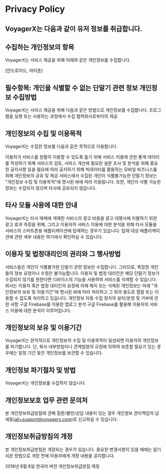 Privacy Policy
==============
VoyagerX는 다음과 같이 유저 정보를 취급합니다.
---------------------------------------

수집하는 개인정보의 항목
-------------------
VoyagerX는 서비스 제공을 위해 아래와 같은 개인정보를 수집합니다.

[안드로이드, 아이폰]

필수항목: 개인을 식별할 수 없는 단말기 관련 정보
개인정보 수집방법
-------------
VoyagerX는 서비스 제공을 위해 다음과 같은 방법으로 개인정보를 수집합니다.
프로그램을 실행 또는 사용하는 과정에서 수집
협력회사로부터의 제공

개인정보의 수집 및 이용목적
-------------------
VoyagerX는 수집한 정보를 다음과 같은 목적으로 이용합니다.

이용자가 서비스를 원활히 이용할 수 있도록 돕기 위해
서비스 이용에 관한 통계 데이터를 작성하기 위해
서비스의 검토, 서비스 개선에 필요한 설문 조사 및 분석을 위해
중요한 공지사항 등을 필요에 따라 공지하기 위해
빅데이터를 활용하는 모바일 비즈니스를 위해
개인정보의 공유 및 제공
서비스에서 수집된 개인이 식별불가능한 단말기 정보는 "개인정보 수집 및 이용목적"에 명시된 바에 따라 이용됩니다. 또한, 개인이 식별 가능한 정보는 수집되지 않으며 타사에 공유되지 않습니다.

타사 모듈 사용에 대한 안내
---------------------
VoyagerX는 타사 매체에 게재한 서비스의 광고 비용을 광고 대행사에 지불하기 위한 광고 효과 측정을 위해, 그리고 이용자의 서비스 이용에 대한 분석을 위해 타사 모듈을 서비스의 스마트폰용 애플리케이션에 탑재하는 경우가 있습니다. 탑재 대상 애플리케이션에 관한 세부 내용은 여기에서 확인하실 수 있습니다.

이용자 및 법정대리인의 권리와 그 행사방법
--------------------------------
서비스들은 개인이 식별불가한 단말기 관련 정보만 수집합니다. 그러므로, 특정한 개인들의 정보 요청이나 수정은 불가능합니다.
이용자 및 법정 대리인은 해당 단말기 정보가 수집되지 않기를 원한다면 디바이스의 기능을 사용하여 서비스를 삭제할 수 있습니다.
회사는 이용자 혹은 법정 대리인의 요청에 의해 해지 또는 삭제된 개인정보는 아래 "개인정보의 보유 및 이용기간"에 명시된 바에 따라 처리하고 그 외의 용도로 열람 또는 이용할 수 없도록 처리하고 있습니다.
개인정보 자동 수집 장치의 설치/운영 및 거부에 관한 사항
구글 Firebase를 이용한 앱로그 분석
구글 Firebase를 활용해 이용자의 서비스 이용에 대한 분석이 이루어집니다.

개인정보의 보유 및 이용기간
---------------------
VoyagerX는 원칙적으로 개인정보의 수집 및 이용목적이 달성되면 이용자의 개인정보를 파기합니다. 단, 회사 내부방침이나 관계법령의 규정에 의하여 보존할 필요가 있는 경우에는 일정 기간 동안 개인정보를 보관할 수 있습니다.

개인정보 파기절차 및 방법
-------------------
VoyagerX는 개인정보를 수집하지 않습니다.

개인정보보호 업무 관련 문의처
-----------------------
본 개인정보취급방침에 관해 질문/불만/상담 내용이 있는 경우 개인정보 관리책임자 남세동(all+support@voyagerx.com)로 신고하실 수 있습니다.

개인정보취급방침의 개정
------------------
본 개인정보취급방침은 개정되는 경우가 있습니다. 중요한 변경사항이 있을 때에는 알기 쉬운 방법으로 개정 전에 이용자에게 개정 내용을 공지합니다.

2018년 8월 6일 한국어 버전 개인정보취급방침 제정
